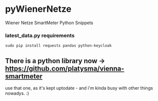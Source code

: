 # pyWienerNetze
Wiener Netze SmartMeter Python Snippets

### latest_data.py requirements
```sudo pip install requests pandas python-keycloak```

## There is a python library now -> https://github.com/platysma/vienna-smartmeter
use that one, as it's kept uptodate - and i'm kinda busy with other things nowadys. :)
